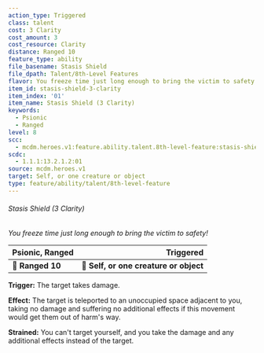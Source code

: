 ```yaml
---
action_type: Triggered
class: talent
cost: 3 Clarity
cost_amount: 3
cost_resource: Clarity
distance: Ranged 10
feature_type: ability
file_basename: Stasis Shield
file_dpath: Talent/8th-Level Features
flavor: You freeze time just long enough to bring the victim to safety!
item_id: stasis-shield-3-clarity
item_index: '01'
item_name: Stasis Shield (3 Clarity)
keywords:
  - Psionic
  - Ranged
level: 8
scc:
  - mcdm.heroes.v1:feature.ability.talent.8th-level-feature:stasis-shield-3-clarity
scdc:
  - 1.1.1:13.2.1.2:01
source: mcdm.heroes.v1
target: Self, or one creature or object
type: feature/ability/talent/8th-level-feature
---
```


###### Stasis Shield (3 Clarity)

*You freeze time just long enough to bring the victim to safety!*

| **Psionic, Ranged** |                          **Triggered** |
| ------------------- | -------------------------------------: |
| **📏 Ranged 10**    | **🎯 Self, or one creature or object** |

**Trigger:** The target takes damage.

**Effect:** The target is teleported to an unoccupied space adjacent to you, taking no damage and suffering no additional effects if this movement would get them out of harm's way.

**Strained:** You can't target yourself, and you take the damage and any additional effects instead of the target.
